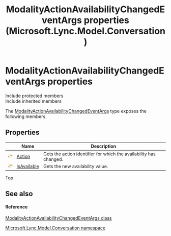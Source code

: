 ﻿---
title: ModalityActionAvailabilityChangedEventArgs properties (Microsoft.Lync.Model.Conversation)
TOCTitle: ModalityActionAvailabilityChangedEventArgs properties
ms:assetid: Properties.T:Microsoft.Lync.Model.Conversation.ModalityActionAvailabilityChangedEventArgs_DI_3_UC_OCS14MrefLyncWPF
ms:mtpsurl: https://msdn.microsoft.com/en-us/library/microsoft.lync.model.conversation.modalityactionavailabilitychangedeventargs_di_3_uc_ocs14mreflyncwpf_properties(v=office.15)
ms:contentKeyID: 48598788
ms.date: 07/28/2014
mtps_version: v=office.15
---

# ModalityActionAvailabilityChangedEventArgs properties

Include protected members  
Include inherited members  

The [ModalityActionAvailabilityChangedEventArgs](modalityactionavailabilitychangedeventargs-class-microsoft-lync-model-conversation_2.md) type exposes the following members.

## Properties

<table>
<thead>
<tr class="header">
<th> </th>
<th>Name</th>
<th>Description</th>
</tr>
</thead>
<tbody>
<tr class="odd">
<td><img src="images/JJ275421.pubproperty(Office.15).gif" title="Public property" alt="Public property" /></td>
<td><a href="modalityactionavailabilitychangedeventargs-action-property-microsoft-lync-model-conversation_2.md">Action</a></td>
<td>Gets the action identifier for which the availability has changed.</td>
</tr>
<tr class="even">
<td><img src="images/JJ275421.pubproperty(Office.15).gif" title="Public property" alt="Public property" /></td>
<td><a href="modalityactionavailabilitychangedeventargs-isavailable-property-microsoft-lync-model-conversation_2.md">IsAvailable</a></td>
<td>Gets the new availability value.</td>
</tr>
</tbody>
</table>


Top

## See also

#### Reference

[ModalityActionAvailabilityChangedEventArgs class](modalityactionavailabilitychangedeventargs-class-microsoft-lync-model-conversation_2.md)

[Microsoft.Lync.Model.Conversation namespace](microsoft-lync-model-conversation-namespace_2.md)


